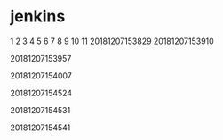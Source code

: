 # jenkins
1
2
3
4
5
6
7
8
9
10
11
20181207153829
20181207153910


20181207153957


20181207154007


20181207154524


20181207154531


20181207154541


